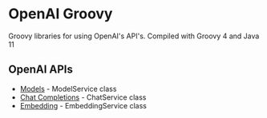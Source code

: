 # OpenAI Groovy
Groovy libraries for using OpenAI's API's.
Compiled with Groovy 4 and Java 11

## OpenAI APIs
- [Models](https://platform.openai.com/docs/api-reference/models) - ModelService class
- [Chat Completions](https://platform.openai.com/docs/api-reference/chat/create) - ChatService class
- [Embedding](https://platform.openai.com/docs/api-reference/embeddings/create) - EmbeddingService class

